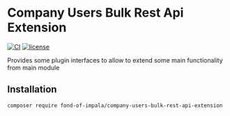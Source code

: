 # Company Users Bulk Rest Api Extension
[![CI](https://github.com/fond-of-impala/company-users-bulk-rest-api-extension/actions/workflows/main.yml/badge.svg)](https://github.com/fond-of-impala/company-users-bulk-rest-api-extension/actions/workflows/main.yml)
[![license](https://img.shields.io/github/license/fond-of-impala/company-users-bulk-rest-api-extension.svg)](https://packagist.org/packages/fond-of-impala/company-users-bulk-rest-api-extension)

Provides some plugin interfaces to allow to extend some main functionality from main module

## Installation
```
composer require fond-of-impala/company-users-bulk-rest-api-extension
```
